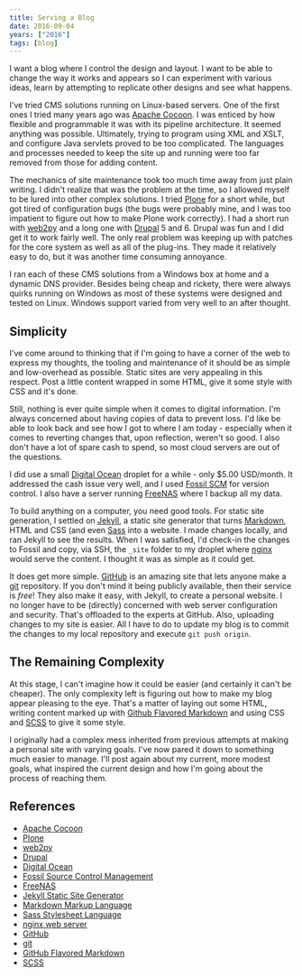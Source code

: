 ```yaml
---
title: Serving a Blog
date: 2016-09-04
years: ["2016"]
tags: [blog]
---
```


I want a blog where I control the design and layout. I want to be able to change the way it works and appears so I can experiment with various ideas, learn by attempting to replicate other designs and see what happens.
<!--more-->

I've tried CMS solutions running on Linux-based servers. One of the first ones I tried many years ago was [Apache Cocoon][1]. I was enticed by how flexible and programmable it was with its pipeline architecture. It seemed anything was possible. Ultimately, trying to program using XML and XSLT, and configure Java servlets proved to be too complicated. The languages and processes needed to keep the site up and running were too far removed from those for adding content.

The mechanics of site maintenance took too much time away from just plain writing. I didn't realize that was the problem at the time, so I allowed myself to be lured into other complex solutions. I tried [Plone][2] for a short while, but got tired of configuration bugs (the bugs were probably mine, and I was too impatient to figure out how to make Plone work correctly). I had a short run with [web2py][3] and a long one with [Drupal][4] 5 and 6. Drupal was fun and I did get it to work fairly well. The only real problem was keeping up with patches for the core system as well as all of the plug-ins. They made it relatively easy to do, but it was another time consuming annoyance.

I ran each of these CMS solutions from a Windows box at home and a dynamic DNS provider. Besides being cheap and rickety, there were always quirks running on Windows as most of these systems were designed and tested on Linux. Windows support varied from very well to an after thought.

## Simplicity

I've come around to thinking that if I'm going to have a corner of the web to express my thoughts, the tooling and maintenance of it should be as simple and low-overhead as possible. Static sites are very appealing in this respect. Post a little content wrapped in some HTML, give it some style with CSS and it's done.

Still, nothing is ever quite simple when it comes to digital information. I'm always concerned about having copies of data to prevent loss. I'd like be able to look back and see how I got to where I am today - especially when it comes to reverting changes that, upon reflection, weren't so good. I also don't have a lot of spare cash to spend, so most cloud servers are out of the questions.

I did use a small [Digital Ocean][5] droplet for a while - only $5.00 USD/month. It addressed the cash issue very well, and I used [Fossil SCM][6] for version control. I also have a server running [FreeNAS][7] where I backup all my data.

To build anything on a computer, you need good tools. For static site generation, I settled on [Jekyll][8], a static site generator that turns [Markdown][9], HTML and CSS (and even [Sass][10] into a website. I made changes locally, and ran Jekyll to see the results. When I was satisfied, I'd check-in  the changes to Fossil and copy, via SSH, the `_site` folder to my droplet where [nginx][11] would serve the content. I thought it was as simple as it could get.

It does get more simple. [GitHub][12] is an amazing site that lets anyone make a [git][13] repository. If you don't mind it being publicly available, then their service is *free*! They also make it easy, with Jekyll, to create a personal website. I no longer have to be (directly) concerned with web server configuration and security. That's offloaded to the experts at GitHub. Also, uploading changes to my site is easier. All I have to do to update my blog is to commit the changes to my local repository and execute `git push origin`.

## The Remaining Complexity

At this stage, I can't imagine how it could be easier (and certainly it can't be cheaper). The only complexity left is figuring out how to make my blog appear pleasing to the eye. That's a matter of laying out some HTML, writing content marked up with [Github Flavored Markdown][14] and using CSS and [SCSS][15] to give it some style.

I originally had a complex mess inherited from previous attempts at making a personal site with varying goals. I've now pared it down to something much easier to manage. I'll post again about my current, more modest goals, what inspired the current design and how I'm going about the process of reaching them.

## References

- [Apache Cocoon][1]
- [Plone][2]
- [web2py][3]
- [Drupal][4]
- [Digital Ocean][5]
- [Fossil Source Control Management][6]
- [FreeNAS][7]
- [Jekyll Static Site Generator][8]
- [Markdown Markup Language][9]
- [Sass Stylesheet Language][10]
- [nginx web server][11]
- [GitHub][12]
- [git][13]
- [GitHub Flavored Markdown][14]
- [SCSS][15]

[1]: http://cocoon.apache.org/
[2]: https://plone.org/
[3]: http://www.web2py.com/
[4]: https://www.drupal.org/
[5]: https://www.digitalocean.com/
[6]: http://fossil-scm.org/index.html/doc/trunk/www/index.wiki
[7]: http://www.freenas.org/
[8]: http://jekyllrb.com/
[9]: https://daringfireball.net/projects/markdown/
[10]: http://sass-lang.com/
[11]: https://www.nginx.com/
[12]: https://github.com/
[13]: https://git-scm.com/
[14]: https://guides.github.com/features/mastering-markdown/
[15]: http://thesassway.com/editorial/sass-vs-scss-which-syntax-is-better
